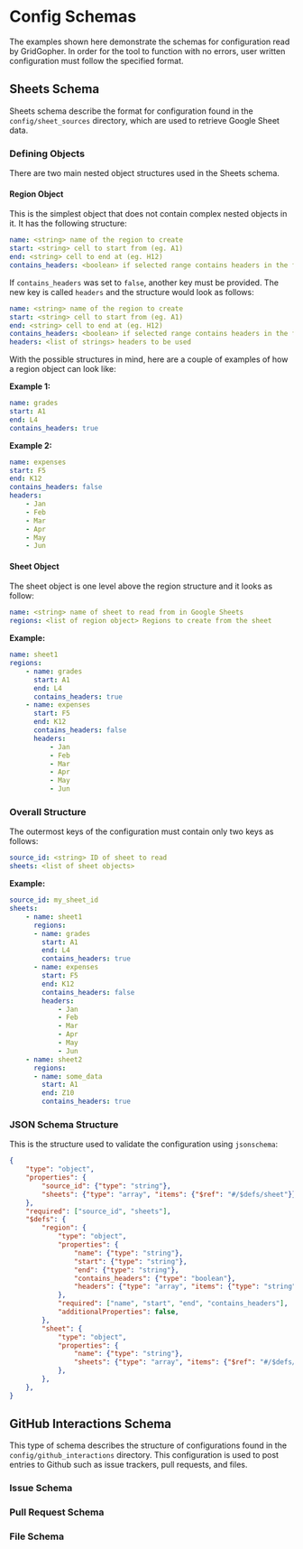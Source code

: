 # Config Schemas

The examples shown here demonstrate the schemas for configuration read by
GridGopher. In order for the tool to function with no errors, user written
configuration must follow the specified format.

## Sheets Schema

Sheets schema describe the format for configuration found in the
`config/sheet_sources` directory, which are used to retrieve Google Sheet data.

### Defining Objects

There are two main nested object structures used in the Sheets schema.

#### Region Object

This is the simplest object that does not contain complex nested objects in it. It
has the following structure:

```yml
name: <string> name of the region to create
start: <string> cell to start from (eg. A1)
end: <string> cell to end at (eg. H12)
contains_headers: <boolean> if selected range contains headers in the first row
```

If `contains_headers` was set to `false`, another key must be provided. The new
key is called `headers` and the structure would look as follows:

```yml
name: <string> name of the region to create
start: <string> cell to start from (eg. A1)
end: <string> cell to end at (eg. H12)
contains_headers: <boolean> if selected range contains headers in the first row
headers: <list of strings> headers to be used
```

With the possible structures in mind, here are a couple of examples of how a
region object can look like:

**Example 1:**

```yml
name: grades
start: A1
end: L4
contains_headers: true
```

**Example 2:**

```yml
name: expenses
start: F5
end: K12
contains_headers: false
headers:
    - Jan
    - Feb
    - Mar
    - Apr
    - May
    - Jun
```

#### Sheet Object

The sheet object is one level above the region structure and it looks as follow:

```yml
name: <string> name of sheet to read from in Google Sheets
regions: <list of region object> Regions to create from the sheet
```

**Example:**

```yml
name: sheet1
regions:
    - name: grades
      start: A1
      end: L4
      contains_headers: true
    - name: expenses
      start: F5
      end: K12
      contains_headers: false
      headers:
          - Jan
          - Feb
          - Mar
          - Apr
          - May
          - Jun
```

### Overall Structure

The outermost keys of the configuration must contain only two keys as follows:

```yml
source_id: <string> ID of sheet to read
sheets: <list of sheet objects>
```

**Example:**

```yml
source_id: my_sheet_id
sheets:
    - name: sheet1
      regions:
      - name: grades
        start: A1
        end: L4
        contains_headers: true
      - name: expenses
        start: F5
        end: K12
        contains_headers: false
        headers:
            - Jan
            - Feb
            - Mar
            - Apr
            - May
            - Jun
    - name: sheet2
      regions:
      - name: some_data
        start: A1
        end: Z10
        contains_headers: true
```

### JSON Schema Structure

This is the structure used to validate the configuration using `jsonschema`:

```json
{
    "type": "object",
    "properties": {
        "source_id": {"type": "string"},
        "sheets": {"type": "array", "items": {"$ref": "#/$defs/sheet"}},
    },
    "required": ["source_id", "sheets"],
    "$defs": {
        "region": {
            "type": "object",
            "properties": {
                "name": {"type": "string"},
                "start": {"type": "string"},
                "end": {"type": "string"},
                "contains_headers": {"type": "boolean"},
                "headers": {"type": "array", "items": {"type": "string"}},
            },
            "required": ["name", "start", "end", "contains_headers"],
            "additionalProperties": false,
        },
        "sheet": {
            "type": "object",
            "properties": {
                "name": {"type": "string"},
                "sheets": {"type": "array", "items": {"$ref": "#/$defs/region"}},
            },
        },
    },
}
```

## GitHub Interactions Schema

This type of schema describes the structure of configurations found in the
`config/github_interactions` directory. This configuration is used to post
entries to Github such as issue trackers, pull requests, and files.

### Issue Schema

### Pull Request Schema

### File Schema
